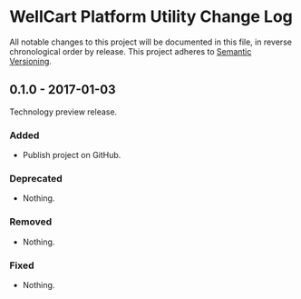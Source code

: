 WellCart Platform Utility Change Log
====================================

All notable changes to this project will be documented in this file, in reverse chronological order by release.
This project adheres to [Semantic Versioning](http://semver.org/).

## 0.1.0 - 2017-01-03

Technology preview release.

### Added

- Publish project on GitHub.

### Deprecated

- Nothing.

### Removed

- Nothing.

### Fixed

- Nothing.
